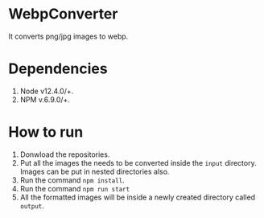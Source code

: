 # WebpConverter

It converts png/jpg images to webp.

# Dependencies

1. Node v12.4.0/+.
2. NPM v.6.9.0/+.

# How to run

1. Donwload the repositories.
2. Put all the images the needs to be converted inside the `input` directory. Images can be put in nested directories also.
3. Run the command `npm install`.
4. Run the command `npm run start`
5. All the formatted images will be inside a newly created directory called `output`.
